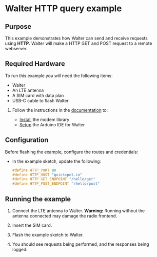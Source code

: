 # Walter HTTP query example

## Purpose

This example demonstrates how Walter can send and receive requests using **HTTP**.
Walter will make a HTTP GET and POST request to a remote webserver.

## Required Hardware

To run this example you will need the following items:

* Walter
* An LTE antenna
* A SIM card with data plan
* USB-C cable to flash Walter

1. Follow the instructions in the [documentation](https://www.quickspot.io/index.html) to:

   * [Install](https://www.quickspot.io/documentation.html#/walter-modem/setup/arduino) the modem library
   * [Setup](https://www.quickspot.io/documentation.html#/developer-toolchains/arduino) the Arduino IDE for Walter

## Configuration

Before flashing the example, configure the routes and credentials:

* In the example sketch, update the following:

  ```cpp
  #define HTTP_PORT 80
  #define HTTP_HOST "quickspot.io"
  #define HTTP_GET_ENDPOINT "/hello/get"
  #define HTTP_POST_ENDPOINT "/hello/post"
  ```

## Running the example

1. Connect the LTE antenna to Walter.
   **Warning:** Running without the antenna connected may damage the radio frontend.

2. Insert the SIM card.

3. Flash the example sketch to Walter.

4. You should see requests being performed, and the responses being logged.
